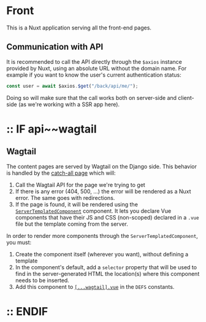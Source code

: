 # Front

This is a Nuxt application serving all the front-end pages.

## Communication with API

It is recommended to call the API directly through the `$axios` instance
provided by Nuxt, using an absolute URL without the domain name. For example if
you want to know the user's current authentication status:

```js
const user = await $axios.$get("/back/api/me/");
```

Doing so will make sure that the call works both on server-side and client-side
(as we're working with a SSR app here).

# :: IF api~~wagtail

## Wagtail

The content pages are served by Wagtail on the Django side. This behavior is
handled by the [catch-all page](./pages/[...wagtail].vue) which will:

1. Call the Wagtail API for the page we're trying to get
2. If there is any error (404, 500, ...) the error will be rendered as a Nuxt
   error. The same goes with redirections.
3. If the page is found, it will be rendered using the
   [`ServerTemplatedComponent`](./components/server-templated-component.vue)
   component. It lets you declare Vue components that have their JS and CSS
   (non-scoped) declared in a `.vue` file but the template coming from the
   server.

In order to render more components through the `ServerTemplatedComponent`, you
must:

1. Create the component itself (wherever you want), without defining a template
2. In the component's default, add a `selector` property that will be used to
   find in the server-generated HTML the location(s) where this component needs
   to be inserted.
3. Add this component to [`[...wagtail].vue`](./pages/[...wagtail].vue) in the
   `DEFS` constants.

# :: ENDIF
